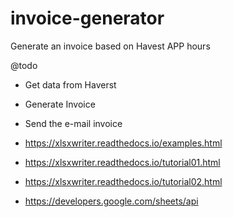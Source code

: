 # invoice-generator
Generate an invoice based on Havest APP hours


@todo
- Get data from Haverst
- Generate Invoice
- Send the e-mail invoice


- https://xlsxwriter.readthedocs.io/examples.html
- https://xlsxwriter.readthedocs.io/tutorial01.html
- https://xlsxwriter.readthedocs.io/tutorial02.html
- https://developers.google.com/sheets/api

